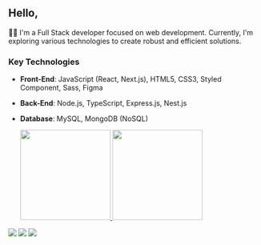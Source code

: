 ## Hello,

👩‍💻 I'm a Full Stack developer focused on web development. Currently, I'm exploring various technologies to create robust and efficient solutions.

### Key Technologies

- **Front-End**: JavaScript (React, Next.js), HTML5, CSS3, Styled Component, Sass, Figma
- **Back-End**: Node.js, TypeScript, Express.js, Nest.js
- **Database**: MySQL, MongoDB (NoSQL)


  
  <a href="https://github.com/MayaraRocha95">
  <img height="180em" src="https://github-readme-stats.vercel.app/api?username=MayaraRocha95&show_icons=true&theme=dracula&include_all_commits=true&count_private=true"/>   
  <img height="180em" src="https://github-readme-stats.vercel.app/api/top-langs/?username=MayaraRocha95&layout=compact&langs_count=7&theme=dracula"/>

   
 
<div>
<a href = "mailto:mayaraaraujorocha54@gmail.com"><img src="https://img.shields.io/badge/Gmail-D14836?style=for-the-badge&logo=gmail&logoColor=white" target="_blank"></a>
 <a href="https://www.linkedin.com/in/mayaraaraujorocha/" target="_blank"><img src="https://img.shields.io/badge/-LinkedIn-%230077B5?style=for-the-badge&logo=linkedin&logoColor=white" target="_blank"></a> 
  <a href="https://twitter.com/MayaraARochaaa" target="_blank"><img src="https://img.shields.io/badge/Twitter-1DA1F2?style=for-the-badge&logo=twitter&logoColor=white" target="_blank"></a> 



  </div>
   
